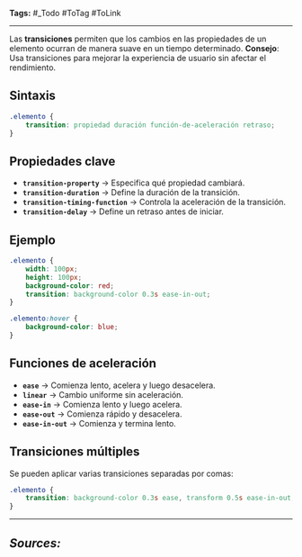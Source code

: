 **Tags:** #_Todo
#ToTag #ToLink 
- - -
Las **transiciones** permiten que los cambios en las propiedades de un elemento ocurran de manera suave en un tiempo determinado.
**Consejo**: Usa transiciones para mejorar la experiencia de usuario sin afectar el rendimiento.
## Sintaxis
```css
.elemento {
    transition: propiedad duración función-de-aceleración retraso;
}
```
## Propiedades clave
- **`transition-property`** → Especifica qué propiedad cambiará.
- **`transition-duration`** → Define la duración de la transición.
- **`transition-timing-function`** → Controla la aceleración de la transición.
- **`transition-delay`** → Define un retraso antes de iniciar.
## Ejemplo
```css
.elemento {
    width: 100px;
    height: 100px;
    background-color: red;
    transition: background-color 0.3s ease-in-out;
}

.elemento:hover {
    background-color: blue;
}
```
## Funciones de aceleración
- **`ease`** → Comienza lento, acelera y luego desacelera.
- **`linear`** → Cambio uniforme sin aceleración.
- **`ease-in`** → Comienza lento y luego acelera.
- **`ease-out`** → Comienza rápido y desacelera.
- **`ease-in-out`** → Comienza y termina lento.
## Transiciones múltiples
Se pueden aplicar varias transiciones separadas por comas:
```css
.elemento {
    transition: background-color 0.3s ease, transform 0.5s ease-in-out;
}
```


- - - 
## ***Sources:***